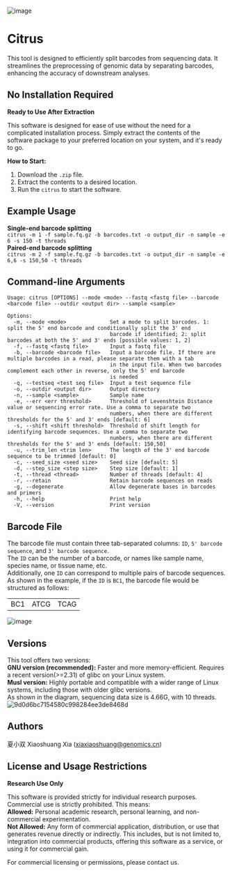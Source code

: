 ![image](https://github.com/user-attachments/assets/47158133-d60d-4eca-8f8c-aa34eed11b94)
# Citrus
This tool is designed to efficiently split barcodes from sequencing data. It streamlines the preprocessing of genomic data by separating barcodes, enhancing the accuracy of downstream analyses.

## No Installation Required  
**Ready to Use After Extraction**  

This software is designed for ease of use without the need for a complicated installation process. Simply extract the contents of the software package to your preferred location on your system, and it's ready to go.  

**How to Start:**  
1. Download the `.zip` file.
2. Extract the contents to a desired location.  
3. Run the `citrus` to start the software.  

## Example Usage
**Single-end barcode splitting**  
`citrus -m 1 -f sample.fq.gz -b barcodes.txt -o output_dir -n sample -e 6 -s 150 -t threads`  
**Paired-end barcode splitting**  
`citrus -m 2 -f sample.fq.gz -b barcodes.txt -o output_dir -n sample -e 6,6 -s 150,50 -t threads`

## Command-line Arguments
```
Usage: citrus [OPTIONS] --mode <mode> --fastq <fastq file> --barcode <barcode file> --outdir <output dir> --sample <sample>

Options:
  -m, --mode <mode>              Set a mode to split barcodes. 1: split the 5' end barcode and conditionally split the 3' end
                                 barcode if identified; 2: split barcodes at both the 5' and 3' ends [possible values: 1, 2]
  -f, --fastq <fastq file>       Input a fastq file
  -b, --barcode <barcode file>   Input a barcode file. If there are multiple barcodes in a read, please separate them with a tab
                                 in the input file. When two barcodes complement each other in reverse, only the 5' end barcode
                                 is needed
  -q, --testseq <test seq file>  Input a test sequence file
  -o, --outdir <output dir>      Output directory
  -n, --sample <sample>          Sample name
  -e, --err <err threshold>      Threshold of Levenshtein Distance value or sequencing error rate. Use a comma to separate two
                                 numbers, when there are different thresholds for the 5' and 3' ends [default: 6]
  -s, --shift <shift threshold>  Threshold of shift length for identifying barcode sequences. Use a comma to separate two
                                 numbers, when there are different thresholds for the 5' and 3' ends [default: 150,50]
  -u, --trim_len <trim len>      The length of the 3' end barcode sequence to be trimmed [default: 0]
  -c, --seed_size <seed size>    Seed size [default: 5]
  -d, --step_size <step size>    Step size [default: 1]
  -t, --thread <thread>          Number of threads [default: 4]
  -r, --retain                   Retain barcode sequences on reads
  -g, --degenerate               Allow degenerate bases in barcodes and primers
  -h, --help                     Print help
  -V, --version                  Print version
```

## Barcode File
The barcode file must contain three tab-separated columns: `ID`, `5' barcode sequence`, and `3' barcode sequence`.  
The `ID` can be the number of a barcode, or names like sample name, species name, or tissue name, etc.  
Additionally, one `ID` can correspond to multiple pairs of barcode sequences.
As shown in the example, if the `ID` is `BC1`, the barcode file would be structured as follows:  
<table><tr><td>BC1</td><td>ATCG</td><td>TCAG</td></tr></table>

![image](https://github.com/user-attachments/assets/89bc2b4f-f1e0-4725-8827-80d8e8a2623f)


## Versions
This tool offers two versions:  
**GNU version (recommended):** Faster and more memory-efficient. Requires a recent version(>=2.31) of glibc on your Linux system.  
**Musl version:** Highly portable and compatible with a wider range of Linux systems, including those with older glibc versions.  
As shown in the diagram, sequencing data size is 4.66G, with 10 threads.  
![9d0d6bc7154580c998284ee3de8468d](https://github.com/user-attachments/assets/6004304c-2ea0-4d88-97b6-98df846a8dee)

## Authors
夏小双 Xiaoshuang Xia (xiaxiaoshuang@genomics.cn)

## License and Usage Restrictions
**Research Use Only**  

This software is provided strictly for individual research purposes. Commercial use is strictly prohibited. This means:  
**Allowed:** Personal academic research, personal learning, and non-commercial experimentation.  
**Not Allowed:** Any form of commercial application, distribution, or use that generates revenue directly or indirectly. This includes, but is not limited to, integration into commercial products, offering this software as a service, or using it for commercial gain.  

For commercial licensing or permissions, please contact us.
